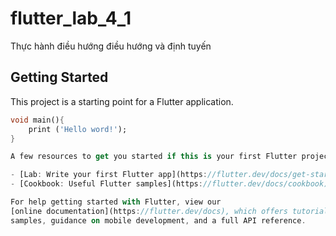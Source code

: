 # flutter_lab_4_1

Thực hành điều hướng điều hướng và định tuyến

## Getting Started

This project is a starting point for a Flutter application.
```dart
void main(){
    print ('Hello word!');
}

A few resources to get you started if this is your first Flutter project:

- [Lab: Write your first Flutter app](https://flutter.dev/docs/get-started/codelab)
- [Cookbook: Useful Flutter samples](https://flutter.dev/docs/cookbook)

For help getting started with Flutter, view our
[online documentation](https://flutter.dev/docs), which offers tutorials,
samples, guidance on mobile development, and a full API reference.
